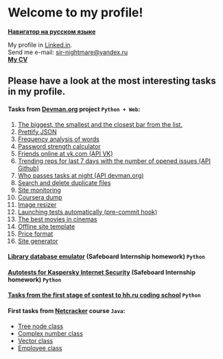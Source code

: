 # Welcome to my profile!

**[Навигатор на русском языке](https://github.com/Sir-Nightmare/My-profile-navigator/blob/master/README.md)**

My profile in [Linked.in](http://www.linkedin.com/in/ivan-tochilkin).  
Send me e-mail: sir-nightmare@yandex.ru  
[**My CV**](https://github.com/Sir-Nightmare/My-profile-navigator/blob/master/cv_Tochilkin_Ivan_en.pdf)

## Please have a look at the most interesting tasks in my profile.

#### Tasks from [Devman.org](https://devman.org/) project `Python + Web`:

1. [The biggest, the smallest and the closest bar from the list.](https://github.com/Sir-Nightmare/3_bars)
2. [Prettify JSON](https://github.com/Sir-Nightmare/4_json)
3. [Frequency analysis of words](https://github.com/Sir-Nightmare/5_lang_frequency)
4. [Password strength calculator](https://github.com/Sir-Nightmare/6_password_strength)
5. [Friends online at vk.com (API VK)](https://github.com/Sir-Nightmare/8_vk_friends_online)
6. [Trending reps for last 7 days with the number of opened issues (API Github)](https://github.com/Sir-Nightmare/9_github_trending)
7. [Who passes tasks at night (API devman.org)](https://github.com/Sir-Nightmare/15_midnighters)
8. [Search and delete duplicate files](https://github.com/Sir-Nightmare/11_duplicates)
9. [Site monitoring](https://github.com/Sir-Nightmare/17_sites_monitoring)
10. [Coursera dump](https://github.com/Sir-Nightmare/10_coursera)
11. [Image resizer](https://github.com/Sir-Nightmare/12_image_resize)
12. [Launching tests automatically (pre-commit hook)](https://github.com/Sir-Nightmare/14_pre_commit_hook)
13. [The best movies in cinemas](https://github.com/Sir-Nightmare/13_cinemas)
14. [Offline site template](https://github.com/Sir-Nightmare/16_offline_site)
15. [Price format](https://github.com/Sir-Nightmare/18_price_format)
16. [Site generator](https://github.com/Sir-Nightmare/19_site_generator)


#### [Library database emulator](https://github.com/Sir-Nightmare/library) (Safeboard Internship homework) `Python`
#### [Autotests for Kaspersky Internet Security](https://github.com/Sir-Nightmare/autotests) (Safeboard Internship homework) `Python`
#### [Tasks from the first stage of contest to hh.ru coding school](https://github.com/Sir-Nightmare/hh_tasks)  `Python`
#### First tasks from [Netcracker](http://ncedu.ru/) course `Java`:
* [Tree node class](https://github.com/Sir-Nightmare/TreeNode)
* [Complex number class](https://github.com/Sir-Nightmare/Complex_Numbers)
* [Vector class](https://github.com/Sir-Nightmare/ArrayVector)
* [Employee class](https://github.com/Sir-Nightmare/Employee)

